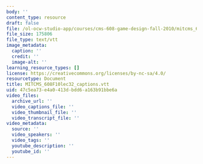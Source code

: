 ```yaml
---
body: ''
content_type: resource
draft: false
file: /ol-ocw-studio-app/courses/cms-608-game-design-fall-2010/mitcms_608f10lec32_captions.vtt
file_size: 175806
file_type: text/vtt
image_metadata:
  caption: ''
  credit: ''
  image-alt: ''
learning_resource_types: []
license: https://creativecommons.org/licenses/by-nc-sa/4.0/
resourcetype: Document
title: MITCMS_608F10lec32_captions.vtt
uid: 47c5ea73-e4a0-413d-bdd6-a163b91bbe6a
video_files:
  archive_url: ''
  video_captions_file: ''
  video_thumbnail_file: ''
  video_transcript_file: ''
video_metadata:
  source: ''
  video_speakers: ''
  video_tags: ''
  youtube_description: ''
  youtube_id: ''
---
```

